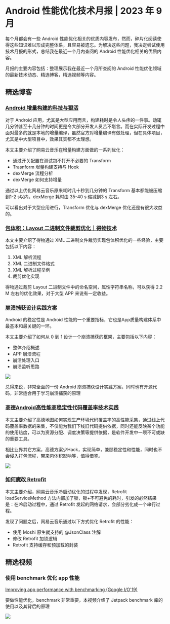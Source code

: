 # Android 性能优化技术月报 | 2023 年 9 月
每个月都会有一些 Android 性能优化相关的优质内容发布，然而，碎片化阅读使得这些知识难以形成完整体系，且容易被遗忘。为解决这些问题，我决定尝试使用技术月报的形式，总结我在最近一个月内查阅的 Android 性能优化相关的优质内容。

月报的主要内容包括：整理展示我在最近一个月所查阅的 Android 性能优化领域的最新技术动态、精选博客，精选视频等内容。

## 精选博客
### [Android 增量构建的科技与狠活](https://juejin.cn/post/7280447143647002658)
对于 Android 应用，尤其是大型应用而言，构建耗时是令人头疼的一件事。动辄几分钟甚至十几分钟的时间更是令大部分开发人员苦不堪言。而在实际开发过程中面对最多的就是本地的增量编译，虽然官方对增量编译有做处理，但在具体项目，尤其是中大型项目中，效果其实都不太理想。

本文主要介绍了网易云音乐在增量构建方面做的一系列优化：

- 通过开关配置在测试包不打开不必要的 Transform
- Trasnform 增量构建支持与 Hook
- dexMerge 流程分析
- dexMerge 如何支持增量

通过以上优化网易云音乐原来耗时几十秒到几分钟的 Transform 基本都能被压缩到1-2 s以内，dexMerge 耗时由 35-40 s 缩减到3 s 左右。

可以看出对于大型应用进行，Transform 优化与 dexMerge 优化还是有很大收益的。

### [包体积：Layout 二进制文件裁剪优化｜得物技术](https://mp.weixin.qq.com/s/MT2ZZoOCyTahVhoLUjBltA)
本文主要介绍了得物通过 XML 二进制文件裁剪实现包体积优化的一些经验，主要包括以下内容：

1. XML 解析流程
2. XML 二进制文件格式
3. XML 解析过程举例
4. 裁剪优化实现

得物通过裁剪 Layout 二进制文件中的命名空间，属性字符串名称，可以获得 2.2 M 左右的优化效果，对于大型 APP 来说有一定收益。

### [崩溃捕获设计实践方案](https://juejin.cn/post/7272364104747286547)
Android 的稳定性是 Android 性能的一个重要指标，它也是App质量构建体系中最基本和最关键的一环。

本文主要介绍了如何从 0 到 1 设计一个崩溃捕获的框架，主要包括以下内容：

- 整体介绍概述
- APP 崩溃流程
- 崩溃处理入口
- 崩溃监听思路

![](https://raw.gitmirror.com/RicardoJiang/resource/main/2023/september/p9.jpg)

总得来说，非常全面的一份 Android 崩溃捕获设计实践方案，同时也有开源代码，非常适合用于学习崩溃捕获的原理

### [高德Android高性能高稳定性代码覆盖率技术实践](https://juejin.cn/post/7273043415428137000)
本文主要介绍了高德地图如何实现生产环境代码覆盖率的高性能采集，通过线上代码覆盖率数据的采集，不仅能为我们下线旧代码提供依据，同时还能反映某个功能的使用热度，可以为资源分配、调度决策等提供依据，是软件开发中一项不可或缺的重要工具。

相比业界其它方案，高德方案少Hack，实现简单，兼顾稳定性和性能，同时也不会侵入打包流程，带来包体积影响等，值得借鉴。

![](https://raw.gitmirror.com/RicardoJiang/resource/main/2023/september/p10.jpg)

### [如何魔改 Retrofit](https://juejin.cn/post/7166064689179262989)
本文主要介绍，网易云音乐冷启动优化的过程中发现，Retrofit loadServiceMethod 方法内部加了锁，锁+不可避免的耗时，引发的必然结果是：在冷启动过程中，通过 Retrofit 发起的网络请求，会部分劣化成一个串行过程。

发现了问题之后，网易云音乐通过以下方式优化 Retrofit 的性能：

- 使用 Moshi 原生就支持的 @JsonClass 注解
- 修改 Retrofit 加锁逻辑
- Retrofit 支持缓存和预加载的封装

## 精选视频
### 使用 benchmark 优化 app 性能
[Improving app performance with benchmarking (Google I/O'19)](https://www.youtube.com/watch?v=ZffMCJdA5Qc)

要做性能优化，benchmark 非常重要，本视频介绍了 Jetpack benchmark 库的使用以及其背后的原理

![](https://raw.gitmirror.com/RicardoJiang/resource/main/2023/september/p11.png)